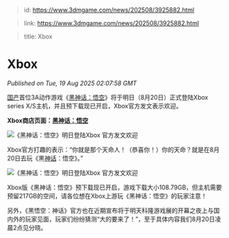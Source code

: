 > id: https://www.3dmgame.com/news/202508/3925882.html

> link: https://www.3dmgame.com/news/202508/3925882.html

> title: Xbox

# Xbox
_Published on Tue, 19 Aug 2025 02:07:58 GMT_

[国产](https://www.3dmgame.com/tag/gc_1/)首位3A动作游戏《[黑神话：悟空](https://www.3dmgame.com/games/hshwk/)》将于明日（8月20日）正式登陆Xbox series X/S主机，并且预下载现已开启，Xbox官方发文表示欢迎。

**Xbox商店页面：**[**黑神话：悟空**](https://www.xbox.com/zh-HK/games/store/black-myth-wukong-pre-order/9P2691N36RHP?ocid=Announce_soc_omc_xbo_tw_Photo_buy_8.18.2)

![《黑神话：悟空》明日登陆Xbox 官方发文欢迎](https://img.3dmgame.com/uploads/images/news/20250819/1755570178_211097.jpg)

Xbox官方打趣的表示：“你就是那个天命人！（恭喜你！）你的天命？就是在8月20日去玩《黑[神话](https://www.3dmgame.com/tag/shenhua_1/)：悟空》。”

![《黑神话：悟空》明日登陆Xbox 官方发文欢迎](https://img.3dmgame.com/uploads/images/news/20250819/1755570177_301251.jpg)

Xbox版《黑神话：悟空》预下载现已开启，游戏下载大小108.79GB，但主机需要预留217GB的空间，请各位想在Xbox上游玩《黑神话：悟空》的玩家注意！

另外，《黑悟空：神话》官方也在近期宣布将于明天科隆游戏展的开幕之夜上与国内外的玩家见面，玩家们纷纷猜测“大的要来了！”，至于具体内容我们8月20日凌晨2点见分晓。
